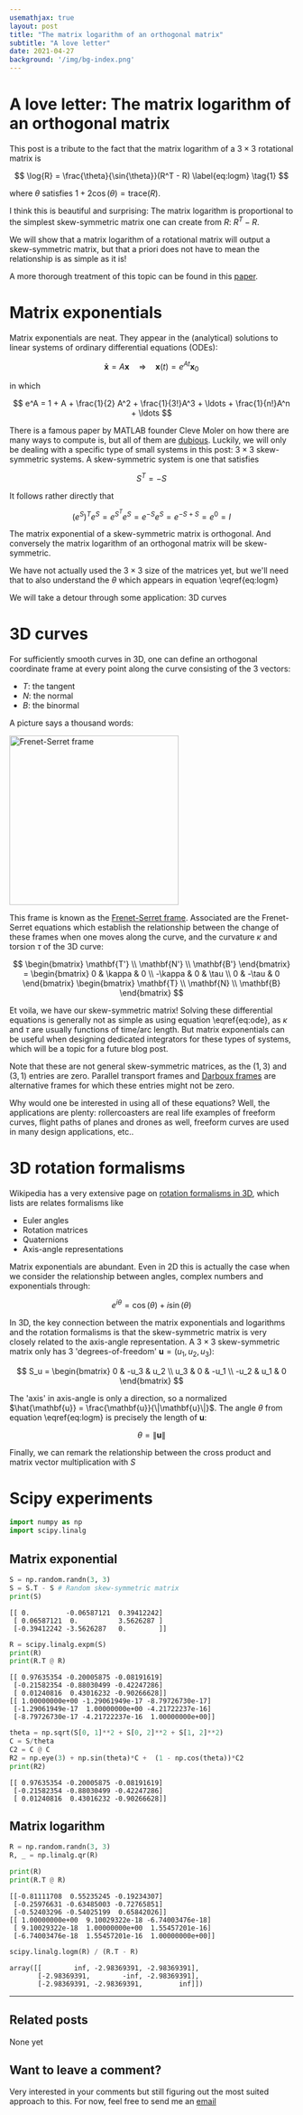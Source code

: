 ```yaml
---
usemathjax: true
layout: post
title: "The matrix logarithm of an orthogonal matrix"
subtitle: "A love letter"
date: 2021-04-27
background: '/img/bg-index.png'
---
```


# A love letter: The matrix logarithm of an orthogonal matrix

This post is a tribute to the fact that the matrix logarithm of a $3\times 3$ rotational matrix is

$$
\log{R} = \frac{\theta}{\sin{\theta}}(R^T - R) \label{eq:logm} \tag{1}
$$

where $\theta$ satisfies $1 + 2\cos(\theta) = \text{trace}(R)$.

I think this is beautiful and surprising: The matrix logarithm is proportional to the simplest skew-symmetric matrix one can create from $R$: $R^T - R$.

We will show that a matrix logarithm of a rotational matrix will output a skew-symmetric matrix, but that a priori does not have to mean the relationship is as simple as it is!

A more thorough treatment of this topic can be found in this [paper](https://www.sciencedirect.com/science/article/pii/S0377042709007791).

# Matrix exponentials

Matrix exponentials are neat. They appear in the (analytical) solutions to linear systems of ordinary differential equations (ODEs):

$$
\mathbf{\dot{x}} = A\mathbf{x} \quad \Rightarrow \quad \mathbf{x}(t) = e^{At}\mathbf{x}_0 \label{eq:ode} \tag{2}
$$

in which

$$
e^A = 1 + A + \frac{1}{2} A^2 + \frac{1}{3!}A^3 + \ldots + \frac{1}{n!}A^n + \ldots
$$

There is a famous paper by MATLAB founder Cleve Moler on how there are many ways to compute is, but all of them are [dubious](https://www.cs.cornell.edu/cv/ResearchPDF/19ways+.pdf). Luckily, we will only be dealing with a specific type of small systems in this post: $3 \times 3$ skew-symmetric systems. A skew-symmetric system is one that satisfies

$$ 
S^T = - S
$$

It follows rather directly that 

$$(e^S)^Te^S = e^{S^T}e^S = e^{-S}e^S = e^{-S + S} = e^0 = I$$


The matrix exponential of a skew-symmetric matrix is orthogonal. And conversely the matrix logarithm of an orthogonal matrix will be skew-symmetric.

We have not actually used the $3\times 3$ size of the matrices yet, but we'll need that to also understand the $\theta$ which appears in equation \eqref{eq:logm}

We will take a detour through some application: 3D curves

# 3D curves
For sufficiently smooth curves in 3D, one can define an orthogonal coordinate frame at every point along the curve consisting of the 3 vectors:
- $T$: the tangent
- $N$: the normal
- $B$: the binormal

A picture says a thousand words:

<img src="https://upload.wikimedia.org/wikipedia/commons/1/11/Frenet.svg" alt="Frenet-Serret frame" width="300"/>

This frame is known as the [Frenet-Serret frame](https://en.wikipedia.org/wiki/Frenet%E2%80%93Serret_formulas). Associated are the Frenet-Serret equations which establish the relationship between the change of these frames when one moves along the curve, and the curvature $\kappa$ and torsion $\tau$ of the 3D curve:

$$
\begin{bmatrix} \mathbf{T'} \\ \mathbf{N'} \\ \mathbf{B'} \end{bmatrix} = \begin{bmatrix}
 0 & \kappa & 0 \\
 -\kappa & 0 & \tau \\
 0 & -\tau & 0
\end{bmatrix}
\begin{bmatrix} \mathbf{T} \\ \mathbf{N} \\ \mathbf{B} \end{bmatrix}
$$

Et voila, we have our skew-symmetric matrix! Solving these differential equations is generally not as simple as using equation \eqref{eq:ode}, as $\kappa$ and $\tau$ are usually functions of time/arc length. But matrix exponentials can be useful when designing dedicated integrators for these types of systems, which will be a topic for a future blog post.

Note that these are not general skew-symmetric matrices, as the $(1, 3)$ and $(3, 1)$ entries are zero. Parallel transport frames and [Darboux frames](https://en.wikipedia.org/wiki/Darboux_frame) are alternative frames for which these entries might not be zero.

Why would one be interested in using all of these equations? Well, the applications are plenty: rollercoasters are real life examples of freeform curves, flight paths of planes and drones as well, freeform curves are used in many design applications, etc..

# 3D rotation formalisms

Wikipedia has a very extensive page on [rotation formalisms in 3D](https://en.wikipedia.org/wiki/Rotation_formalisms_in_three_dimensions), which lists are relates formalisms like
- Euler angles
- Rotation matrices
- Quaternions
- Axis-angle representations

Matrix exponentials are abundant. Even in 2D this is actually the case when we consider the relationship between angles, complex numbers and exponentials through:

$$
e^{i\theta} = \cos(\theta) + i \sin(\theta)
$$

In 3D, the key connection between the matrix exponentials and logarithms and the rotation formalisms is that the skew-symmetric matrix is very closely related to the axis-angle representation. A $3\times 3$ skew-symmetric matrix only has 3 'degrees-of-freedom' $\mathbf{u} = (u_1, u_2, u_3)$:

$$
S_u = \begin{bmatrix}
 0 & -u_3 & u_2 \\
 u_3 & 0 & -u_1 \\
 -u_2 & u_1 & 0
\end{bmatrix}
$$

The 'axis' in axis-angle is only a direction, so a normalized $\hat{\mathbf{u}} = \frac{\mathbf{u}}{\|\mathbf{u}\|}$. The angle $\theta$ from equation \eqref{eq:logm} is precisely the length of $\mathbf{u}$:

$$
\theta = \|\mathbf{u}\|
$$

Finally, we can remark the relationship between the cross product and matrix vector multiplication with $S$

# Scipy experiments


```python
import numpy as np
import scipy.linalg
```

## Matrix exponential


```python
S = np.random.randn(3, 3)
S = S.T - S # Random skew-symmetric matrix
print(S)
```

    [[ 0.         -0.06587121  0.39412242]
     [ 0.06587121  0.          3.5626287 ]
     [-0.39412242 -3.5626287   0.        ]]
    


```python
R = scipy.linalg.expm(S)
print(R)
print(R.T @ R)
```

    [[ 0.97635354 -0.20005875 -0.08191619]
     [-0.21582354 -0.88030499 -0.42247286]
     [ 0.01240816  0.43016232 -0.90266628]]
    [[ 1.00000000e+00 -1.29061949e-17 -8.79726730e-17]
     [-1.29061949e-17  1.00000000e+00 -4.21722237e-16]
     [-8.79726730e-17 -4.21722237e-16  1.00000000e+00]]
    


```python
theta = np.sqrt(S[0, 1]**2 + S[0, 2]**2 + S[1, 2]**2)
C = S/theta
C2 = C @ C
R2 = np.eye(3) + np.sin(theta)*C +  (1 - np.cos(theta))*C2
print(R2)
```

    [[ 0.97635354 -0.20005875 -0.08191619]
     [-0.21582354 -0.88030499 -0.42247286]
     [ 0.01240816  0.43016232 -0.90266628]]
    

## Matrix logarithm


```python
R = np.random.randn(3, 3)
R, _ = np.linalg.qr(R)
```


```python
print(R)
print(R.T @ R)
```

    [[-0.81111708  0.55235245 -0.19234307]
     [-0.25976631 -0.63485003 -0.72765851]
     [-0.52403296 -0.54025199  0.65842026]]
    [[ 1.00000000e+00  9.10029322e-18 -6.74003476e-18]
     [ 9.10029322e-18  1.00000000e+00  1.55457201e-16]
     [-6.74003476e-18  1.55457201e-16  1.00000000e+00]]
    


```python
scipy.linalg.logm(R) / (R.T - R)
```


    array([[        inf, -2.98369391, -2.98369391],
           [-2.98369391,        -inf, -2.98369391],
           [-2.98369391, -2.98369391,         inf]])

-----

## Related posts
None yet

## Want to leave a comment?
Very interested in your comments but still figuring out the most suited approach to this. For now, feel free to send me an [email](mailto:lenseswaenen@gmail.com)
